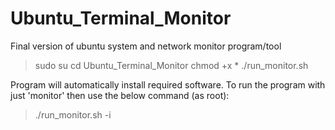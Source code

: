# Ubuntu_Terminal_Monitor
Final version of ubuntu system and network monitor program/tool

> sudo su
> cd Ubuntu_Terminal_Monitor
> chmod +x *
> ./run_monitor.sh

Program will automatically install required software. 
To run the program with just 'monitor' then use the below command (as root):

> ./run_monitor.sh -i
